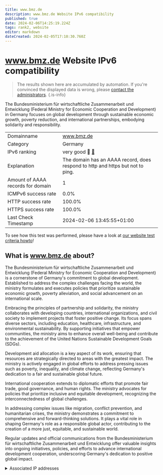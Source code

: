 ```yaml
---
title: www.bmz.de
description: www.bmz.de Website IPv6 compatibility
published: true
date: 2024-02-06T14:25:19.224Z
tags: rank2, website
editor: markdown
dateCreated: 2024-02-05T17:10:30.760Z
---
```


# www.bmz.de Website IPv6 compatibility

> The results shown here are accumulated by automation. If you're convinced the displayed data is wrong, please [contact the administrators](/howto/chat). 
{.is-info}

The Bundesministerium für wirtschaftliche Zusammenarbeit und Entwicklung (Federal Ministry for Economic Cooperation and Development) in Germany focuses on global development through sustainable economic growth, poverty reduction, and international partnerships, embodying solidarity and responsibility.


|   |   |
| - | - |
| Domainname | www.bmz.de
| Category | Germany |
| IPv6 ranking | very good :2nd_place_medal: [🔗](/howto/ranking) |
| Explanation | The domain has an AAAA record, does respond to http and https but not to ping. |
| Amount of AAAA records for domain | 1 |
| ICMPv6 success rate | 0.0%|
| HTTP success rate | 100.0% |
| HTTPS success rate | 100.0% |
| Last Check Timestamp | 2024-02-06 13:45:55+01:00 |

To see how this test was performed, please have a look at [our website test criteria howto](/howto/testcriteria/website)!


## What is www.bmz.de about?
The Bundesministerium für wirtschaftliche Zusammenarbeit und Entwicklung (Federal Ministry for Economic Cooperation and Development) is a cornerstone of Germany's commitment to global development. Established to address the complex challenges facing the world, the ministry formulates and executes policies that prioritize sustainable economic growth, poverty alleviation, and social advancement on an international scale.

Embracing the principles of partnership and solidarity, the ministry collaborates with developing countries, international organizations, and civil society to implement projects that foster positive change. Its focus spans diverse sectors, including education, healthcare, infrastructure, and environmental sustainability. By supporting initiatives that empower communities, the ministry aims to enhance overall well-being and contribute to the achievement of the United Nations Sustainable Development Goals (SDGs).

Development aid allocation is a key aspect of its work, ensuring that resources are strategically directed to areas with the greatest impact. The ministry is actively engaged in global efforts to address pressing issues such as poverty, inequality, and climate change, reflecting Germany's dedication to a fair and sustainable global future.

International cooperation extends to diplomatic efforts that promote fair trade, good governance, and human rights. The ministry advocates for policies that prioritize inclusive and equitable development, recognizing the interconnectedness of global challenges.

In addressing complex issues like migration, conflict prevention, and humanitarian crises, the ministry demonstrates a commitment to comprehensive and forward-thinking solutions. It plays a vital role in shaping Germany's role as a responsible global actor, contributing to the creation of a more just, equitable, and sustainable world.

Regular updates and official communications from the Bundesministerium für wirtschaftliche Zusammenarbeit und Entwicklung offer valuable insights into ongoing initiatives, policies, and efforts to advance international development cooperation, underscoring Germany's dedication to positive global impact.



<details>
<summary>Associated IP addresses</summary>

2a03:d400:24:0:185:132:24:40

</details>
